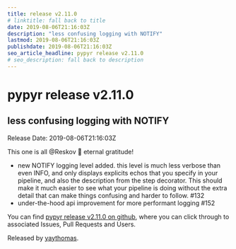 ```yaml
---
title: release v2.11.0
# linktitle: fall back to title
date: 2019-08-06T21:16:03Z
description: "less confusing logging with NOTIFY"
lastmod: 2019-08-06T21:16:03Z
publishdate: 2019-08-06T21:16:03Z
seo_article_headline: pypyr release v2.11.0
# seo_description: fall back to description
---
```

# pypyr release v2.11.0
## less confusing logging with NOTIFY
Release Date: 2019-08-06T21:16:03Z

This one is all @Reskov 🎉 eternal gratitude!

* new NOTIFY logging level added. this level is much less verbose than even INFO, and only displays explicits echos that you specify in your pipeline, and also the description from the step decorator. This should make it much easier to see what your pipeline is doing without the extra detail that can make things confusing and harder to follow. #132
* under-the-hood api improvement for more performant logging #152



You can find [pypyr release v2.11.0 on github](https://github.com/pypyr/pypyr/releases/tag/v2.11.0), where you can 
click through to associated Issues, Pull Requests and Users.

Released by [yaythomas](https://github.com/yaythomas).

